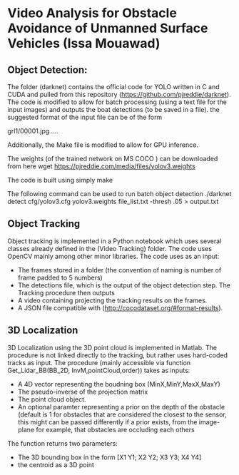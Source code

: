 # Video Analysis for Obstacle Avoidance of Unmanned Surface Vehicles (Issa Mouawad)

## Object Detection:
The folder (darknet) contains the official code for YOLO written in C and CUDA and pulled from this repository (https://github.com/pjreddie/darknet). The code is modified to allow for batch processing (using a text file for the input images) and outputs the boat detections (to be saved in a file).
the suggested format of the input file can be of the form

grl1/00001.jpg
....

Additionally, the Make file is modified to allow for GPU inference.

The weights (of the trained network on MS COCO ) can be downloaded from here
wget https://pjreddie.com/media/files/yolov3.weights

The code is built using simply 
make

The following command can be used to run batch object detection
./darknet detect cfg/yolov3.cfg yolov3.weights file_list.txt -thresh .05 > output.txt

## Object Tracking
Object tracking is implemented in a Python notebook which uses several classes already defined in the (Video Tracking) folder. The code uses OpenCV mainly among other minor libraries.
The code uses as an input:
* The frames stored in a folder (the convention of naming is number of frame padded to 5 numbers)
* The detections file, which is the output of the object detection step.
The Tracking procedure then outputs 
* A video containing projecting the tracking results on the frames.
* A JSON file compatible with (http://cocodataset.org/#format-results). 

## 3D Localization
3D Localization using the 3D point cloud is implemented in Matlab. The procedure is not linked directly to the tracking, but rather uses hard-coded tracks as input.
The procedure (mainly accessible via function Get_Lidar_BB(BB_2D, InvM,pointCloud,order)) takes as inputs:
* A 4D vector representing the boudning box (MinX,MinY,MaxX,MaxY)
* The pseudo-inverse of the projection matrix
* The point cloud object.
* An optional paramter representing a prior on the depth of the obstacle (default is 1 for obstacles that are considered the closest to the sensor, this might can be passed differently if a prior exists, from the image-plane for example, that obstacles are occluding each others

The function returns two parameters:
* The 3D bounding box in the form [X1 Y1; X2 Y2; X3 Y3; X4 Y4]
* the centroid as a 3D point

